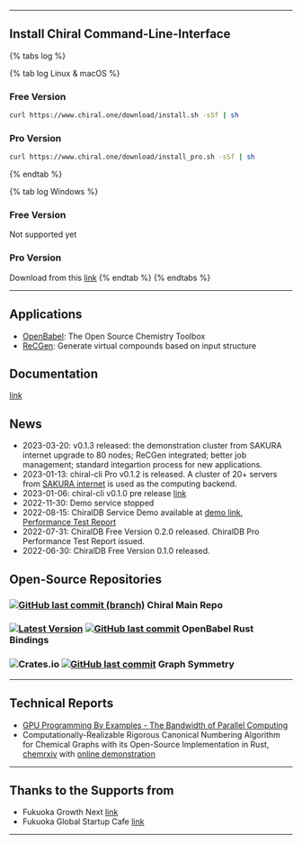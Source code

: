 ----

## Install Chiral Command-Line-Interface

{% tabs log %}

{% tab log Linux & macOS %}
### Free Version
```bash
curl https://www.chiral.one/download/install.sh -sSf | sh
```

### Pro Version
```bash
curl https://www.chiral.one/download/install_pro.sh -sSf | sh
```
{% endtab %}

{% tab log Windows %}
### Free Version
Not supported yet

### Pro Version
Download from this [link](https://github.com/chiral-data/chiral/releases/download/v0.1.3/chiral-cli-pro.exe)
{% endtab %}
{% endtabs %}

----

## Applications

- [OpenBabel](docs/apps/openbabel): The Open Source Chemistry Toolbox
- [ReCGen](docs/apps/recgen): Generate virtual compounds based on input structure


## Documentation

[link](https://docs.chiral.one)


## News

- 2023-03-20: v0.1.3 released: the demonstration cluster from SAKURA internet upgrade to 80 nodes; ReCGen integrated; better job management; standard integartion process for new applications.
- 2023-01-13: chiral-cli Pro v0.1.2 is released. A cluster of 20+ servers from [SAKURA internet](https://www.sakura.ad.jp/) is used as the computing backend.
- 2023-01-06: chiral-cli v0.1.0 pre release [link](https://github.com/chiral-data/chiral-db/releases/tag/v0.1.0)
- 2022-11-30: Demo service stopped
- 2022-08-15: ChiralDB Service Demo available at [demo link](http://demo.chiral.one/), [Performance Test Report](docs/performance_test)
- 2022-07-31: ChiralDB Free Version 0.2.0 released. ChiralDB Pro Performance Test Report issued.
- 2022-06-30: ChiralDB Free Version 0.1.0 released. 


## Open-Source Repositories

### [![GitHub last commit (branch)](https://img.shields.io/github/last-commit/chiral-data/chiral/main?style=flat-square)](https://github.com/chiral-data/chiral-db) Chiral Main Repo
### [![Latest Version](https://img.shields.io/crates/v/openbabel.svg?style=flat-square)](https://crates.io/crates/openbabel) [![GitHub last commit](https://img.shields.io/github/last-commit/rogerwq/openbabel-rust)](https://github.com/rogerwq/openbabel-rust) OpenBabel Rust Bindings
### ![Crates.io](https://img.shields.io/crates/v/graph-symmetry?style=flat-square) [![GitHub last commit](https://img.shields.io/github/last-commit/chiral-data/rust-graph-symmetry?style=flat-square)](https://github.com/chiral-data/rust-graph-symmetry) Graph Symmetry

---

## Technical Reports

- [GPU Programming By Examples - The Bandwidth of Parallel Computing](docs/training_gpu)
- Computationally-Realizable Rigorous Canonical Numbering Algorithm for Chemical Graphs with its Open-Source Implementation in Rust, [chemrxiv](https://chemrxiv.org/engage/chemrxiv/article-details/61498e006fc3a86839a79037) with [online demonstration](https://m67wz.sse.codesandbox.io) 

---

## Thanks to the Supports from
- Fukuoka Growth Next [link](https://growth-next.com/)
- Fukuoka Global Startup Cafe [link](https://startupcafe.jp/en/top-en/)

---